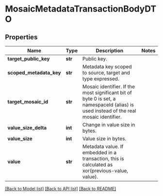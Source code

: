 # MosaicMetadataTransactionBodyDTO

## Properties
Name | Type | Description | Notes
------------ | ------------- | ------------- | -------------
**target_public_key** | **str** | Public key. | 
**scoped_metadata_key** | **str** | Metadata key scoped to source, target and type expressed. | 
**target_mosaic_id** | **str** | Mosaic identifier. If the most significant bit of byte 0 is set, a namespaceId (alias) is used instead of the real mosaic identifier.  | 
**value_size_delta** | **int** | Change in value size in bytes. | 
**value_size** | **int** | Value size in bytes. | 
**value** | **str** | Metadata value. If embedded in a transaction, this is calculated as xor(previous-value, value). | 

[[Back to Model list]](../README.md#documentation-for-models) [[Back to API list]](../README.md#documentation-for-api-endpoints) [[Back to README]](../README.md)


